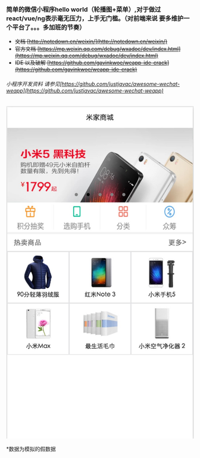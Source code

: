 

### 简单的微信小程序hello world（轮播图+菜单）,对于做过react/vue/ng表示毫无压力，上手无门槛。（对前端来说 要多维护一个平台了。。。多加班的节奏）

- ~~文档 [http://notedown.cn/weixin/](http://notedown.cn/weixin/)~~
- ~~官方文档 [https://mp.weixin.qq.com/debug/wxadoc/dev/index.html](https://mp.weixin.qq.com/debug/wxadoc/dev/index.html)~~
- ~~IDE 以及破解 [https://github.com/gavinkwoe/weapp-ide-crack](https://github.com/gavinkwoe/weapp-ide-crack)~~
###### 小程序开发资料 请参见[https://github.com/justjavac/awesome-wechat-weapp](https://github.com/justjavac/awesome-wechat-weapp)

![Alt text](./1.png)

*数据为模拟的假数据
